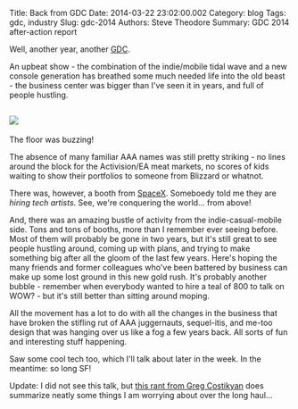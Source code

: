 Title: Back from GDC
Date: 2014-03-22 23:02:00.002
Category: blog
Tags: gdc, industry
Slug: gdc-2014
Authors: Steve Theodore
Summary: GDC 2014 after-action report

Well, another year, another [GDC](http://www.gdconf.com/).  
  
An upbeat show - the combination of the indie/mobile tidal wave and a new console generation has breathed some much needed life into the old beast - the business center was bigger than I've seen it in years, and full of people hustling.  
  
[![](http://2.bp.blogspot.com/-FbM1i70bco8/Uy51CRDoDiI/AAAAAAABIBY/8_SGnjlJxeM/s1600/GDC.jpg)](http://2.bp.blogspot.com/-FbM1i70bco8/Uy51CRDoDiI/AAAAAAABIBY/8_SGnjlJxeM/s1600/GDC.jpg)  
---  
The floor was buzzing!  
  
The absence of many familiar AAA names was still pretty striking - no lines around the block for the Activision/EA meat markets, no scores of kids waiting to show their portfolios to someone from Blizzard or whatnot.  
  
There was, however, a booth from [SpaceX](http://www.spacex.com/). Someboedy told me they are _hiring tech artists_.  See, we're conquering the world... from above!  
  
And, there was an amazing bustle of activity from the indie-casual-mobile side. Tons and tons of booths, more than I remember ever seeing before. Most of them will probably be gone in two years, but it's still great to see people hustling around, coming up with plans, and trying to make something big after all the gloom of the last few years.  Here's hoping the many friends and former colleagues who've been battered by business can make up some lost ground in this new gold rush.  It's probably another bubble - remember when everybody wanted to hire a teal of 800 to talk on WOW? - but it's still better than sitting around moping.   
  
All the movement has a lot to do with all the changes in the business that have broken the stifling rut of AAA juggernauts, sequel-itis, and me-too design that was hanging over us like a fog a few years back. All sorts of fun and interesting stuff happening.   
  
Saw some cool tech too, which I'll talk about later in the week. In the meantime: so long SF!  
  
Update: I did not see this talk, but [this rant from Greg Costikyan](http://www.gamasutra.com/blogs/GregCostikyan/20140324/213784/2014_GDC_Rant_We_Had_a_Good_10_Years_But_the_Walls_are_Closing_In.php) does summarize neatly some things I am worrying about over the long haul...  
  
  


